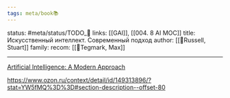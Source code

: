 ```yaml
---
tags: meta/book📚
---
```

status: #meta/status/TODO_🌱
links: [[GAI]], [[004. 8 AI MOC]]
title: Искусственный интеллект. Современный подход
author: [[👤Russell, Stuart]]
family: 
recom: [[👤Tegmark, Max]]

---

[Artificial Intelligence: A Modern Approach](https://www.goodreads.com/book/show/27543.Artificial_Intelligence)

https://www.ozon.ru/context/detail/id/149313896/?stat=YW5fMQ%3D%3D#section-description--offset-80
